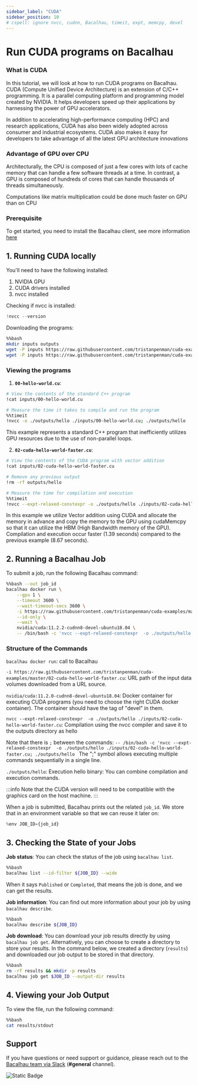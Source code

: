 ```yaml
---
sidebar_label: "CUDA"
sidebar_position: 10
# cspell: ignore nvcc, cudnn, Bacalhau, timeit, expt, memcpy, devel
---
```

# Run CUDA programs on Bacalhau


### What is CUDA

In this tutorial, we will look at how to run CUDA programs on Bacalhau. CUDA (Compute Unified Device Architecture) is an extension of C/C++ programming. It is a parallel computing platform and programming model created by NVIDIA. It helps developers speed up their applications by harnessing the power of GPU accelerators.

In addition to accelerating high-performance computing (HPC) and research applications, CUDA has also been widely adopted across consumer and industrial ecosystems. CUDA also makes it easy for developers to take advantage of all the latest GPU architecture innovations

### Advantage of GPU over CPU
Architecturally, the CPU is composed of just a few cores with lots of cache memory that can handle a few software threads at a time. In contrast, a GPU is composed of hundreds of cores that can handle thousands of threads simultaneously.

Computations like matrix multiplication could be done much faster on GPU than on CPU

### Prerequisite

To get started, you need to install the Bacalhau client, see more information [here](../../../getting-started/installation.md)

## 1. Running CUDA locally

You'll need to have the following installed:
1. NVIDIA GPU
2. CUDA drivers installed
3. nvcc installed

Checking if nvcc is installed:


```python
!nvcc --version
```

Downloading the programs:


```bash
%%bash
mkdir inputs outputs
wget -P inputs https://raw.githubusercontent.com/tristanpenman/cuda-examples/master/00-hello-world.cu
wget -P inputs https://raw.githubusercontent.com/tristanpenman/cuda-examples/master/02-cuda-hello-world-faster.cu
```

### Viewing the programs

1. **`00-hello-world.cu`**:

```bash
# View the contents of the standard C++ program
!cat inputs/00-hello-world.cu

# Measure the time it takes to compile and run the program
%%timeit
!nvcc -o ./outputs/hello ./inputs/00-hello-world.cu; ./outputs/hello
```
This example represents a standard C++ program that inefficiently utilizes GPU resources due to the use of non-parallel loops.


2. **`02-cuda-hello-world-faster.cu`**:

```bash
# View the contents of the CUDA program with vector addition
!cat inputs/02-cuda-hello-world-faster.cu

# Remove any previous output
!rm -rf outputs/hello

# Measure the time for compilation and execution
%%timeit
!nvcc --expt-relaxed-constexpr -o ./outputs/hello ./inputs/02-cuda-hello-world-faster.cu; ./outputs/hello
```

In this example we utilize Vector addition using CUDA and allocate the memory in advance and copy the memory to the GPU using cudaMemcpy so that it can utilize the HBM (High Bandwidth memory of the GPU).
Compilation and execution occur faster (1.39 seconds) compared to the previous example (8.67 seconds).

## 2. Running a Bacalhau Job

To submit a job, run the following Bacalhau command:


```bash
%%bash --out job_id
bacalhau docker run \
    --gpu 1 \
    --timeout 3600 \
    --wait-timeout-secs 3600 \
    -i https://raw.githubusercontent.com/tristanpenman/cuda-examples/master/02-cuda-hello-world-faster.cu \
    --id-only \
    --wait \
    nvidia/cuda:11.2.2-cudnn8-devel-ubuntu18.04 \
    -- /bin/bash -c 'nvcc --expt-relaxed-constexpr  -o ./outputs/hello ./inputs/02-cuda-hello-world-faster.cu; ./outputs/hello '
```

### Structure of the Commands

`bacalhau docker run`: call to Bacalhau

`-i https://raw.githubusercontent.com/tristanpenman/cuda-examples/master/02-cuda-hello-world-faster.cu`: URL path of the input data volumes downloaded from a URL source.

`nvidia/cuda:11.2.0-cudnn8-devel-ubuntu18.04`: Docker container for executing CUDA programs (you need to choose the right CUDA docker container). The container should have the tag of "devel" in them.

`nvcc --expt-relaxed-constexpr  -o ./outputs/hello ./inputs/02-cuda-hello-world-faster.cu`: Compilation using the nvcc compiler and save it to the outputs directory as hello

Note that there is `;` between the commands:
  `-- /bin/bash -c 'nvcc --expt-relaxed-constexpr  -o ./outputs/hello ./inputs/02-cuda-hello-world-faster.cu; ./outputs/hello ` The ";" symbol allows executing multiple commands sequentially in a single line.

`./outputs/hello`: Execution hello binary:
You can combine compilation and execution commands.

:::info
Note that the CUDA version will need to be compatible with the graphics card on the host machine.
:::

When a job is submitted, Bacalhau prints out the related `job_id`. We store that in an environment variable so that we can reuse it later on:

```python
%env JOB_ID={job_id}
```

## 3. Checking the State of your Jobs

**Job status**: You can check the status of the job using `bacalhau list`.


```bash
%%bash
bacalhau list --id-filter ${JOB_ID} --wide
```

When it says `Published` or `Completed`, that means the job is done, and we can get the results.

**Job information**: You can find out more information about your job by using `bacalhau describe`.



```bash
%%bash
bacalhau describe ${JOB_ID}
```

**Job download**: You can download your job results directly by using `bacalhau job get`. Alternatively, you can choose to create a directory to store your results. In the command below, we created a directory (`results`) and downloaded our job output to be stored in that directory.


```bash
%%bash
rm -rf results && mkdir -p results
bacalhau job get $JOB_ID --output-dir results
```

## 4. Viewing your Job Output

To view the file, run the following command:


```bash
%%bash
cat results/stdout
```

## Support
If you have questions or need support or guidance, please reach out to the [Bacalhau team via Slack](https://bacalhauproject.slack.com/ssb/redirect) (**#general** channel).

![Static Badge](https://img.shields.io/badge/Test-Fail-red)